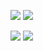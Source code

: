 <!-- ![Anurag's GitHub stats](https://github-readme-stats.vercel.app/api?username=ptaltavull) -->
<!-- [![Top Langs](https://github-readme-stats.vercel.app/api/top-langs/?username=ptaltavull&hide=html)](https://github.com/anuraghazra/github-readme-stats) -->
![](http://github-profile-summary-cards.vercel.app/api/cards/profile-details?username=ptaltavull&theme=buefy)
![](http://github-profile-summary-cards.vercel.app/api/cards/repos-per-language?username=ptaltavull&theme=buefy)

![](https://raw.githubusercontent.com/ptaltavull/github-stats/master/generated/overview.svg#gh-dark-mode-only)
![](https://raw.githubusercontent.com/ptaltavull/github-stats/master/generated/overview.svg#gh-light-mode-only)
